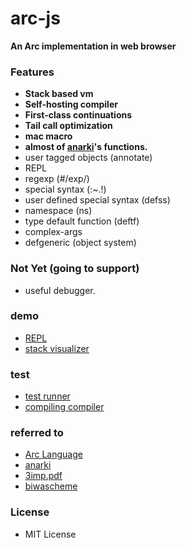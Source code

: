 # arc-js

__An Arc implementation in web browser__

### Features

- __Stack based vm__
- __Self-hosting compiler__
- __First-class continuations__
- __Tail call optimization__
- __mac macro__
- __almost of [anarki](https://github.com/arclanguage/anarki)'s functions.__
- user tagged objects (annotate)
- REPL
- regexp (#/exp/)
- special syntax (:~.!)
- user defined special syntax (defss)
- namespace (ns)
- type default function (deftf)
- complex-args
- defgeneric (object system)

### Not Yet (going to support)

- useful debugger.

### demo

- [REPL](http://smihica.com/arc-js/demo/repl.html)
- [stack visualizer](http://smihica.com/arc-js/demo/stack_visualizer.html)

### test

- [test runner](http://smihica.com/arc-js/test/unit.html)
- [compiling compiler](http://smihica.com/arc-js/test/compiling-compiler.html)

### referred to

- [Arc Language](http://arclanguage.github.io/)
- [anarki](https://github.com/arclanguage/anarki)
- [3imp.pdf](http://www.cs.indiana.edu/~dyb/papers/3imp.pdf)
- [biwascheme](http://www.biwascheme.org/)

### License

- MIT License